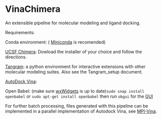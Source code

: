 # VinaChimera
An extensible pipeline for molecular modeling and ligand docking.

Requirements:

Conda environment: ( [Miniconda](https://docs.conda.io/en/latest/miniconda.html#) is recomended)


[UCSF Chimera](https://www.cgl.ucsf.edu/chimera/download.html): Dowload the installer of your choice and follow the directions.

[Tangram](https://github.com/insilichem/tangram): a python environment for interactive extensions with other molecular modeling suites. Also see the Tangram_setup document.

[AutoDock Vina](http://vina.scripps.edu/index.html):

Open Babel: (make sure [wxWidgets](https://wiki.wxwidgets.org/Installing_and_configuring_under_Ubuntu) is up to date)```sudo snap install openbabel``` or ```sudo apt-get install openbabel```
then run ```obgui``` for the [GUI](https://open-babel.readthedocs.io/en/latest/GUI/GUI.html)


For further batch processing, files generated with this pipeline can be implemented in a parallel implementation of Autodock Vina, see [MPI-Vina](https://github.com/mokarrom/mpi-vina).


